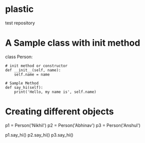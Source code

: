 # plastic
test repository


# A Sample class with init method
class Person:
 
    # init method or constructor
    def __init__(self, name):
        self.name = name
 
    # Sample Method
    def say_hi(self):
        print('Hello, my name is', self.name)
 
 
# Creating different objects
p1 = Person('Nikhil')
p2 = Person('Abhinav')
p3 = Person('Anshul')
 
p1.say_hi()
p2.say_hi()
p3.say_hi()
